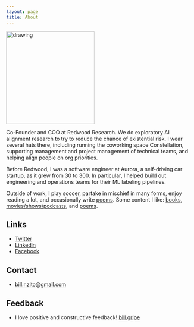 ```yaml
---
layout: page
title: About
---
```


<img src="https://github.com/BillZito/billzito.github.io/blob/master/assets/bill_goto_headshot.jpg?raw=true" alt="drawing" width="236.5" height="250"/>

Co-Founder and COO at Redwood Research. We do exploratory AI alignment research to try to reduce the chance of existential risk. I wear several hats there, including running the coworking space Constellation, supporting management and project management of technical teams, and helping align people on org priorities.

Before Redwood, I was a software engineer at Aurora, a self-driving car startup, as it grew from 30 to 300. In particular, I helped build out engineering and operations teams for their ML labeling pipelines.

Outside of work, I play soccer, partake in mischief in many forms, enjoy reading a lot, and occasionally write [poems](https://drive.google.com/drive/u/1/folders/1g5lRuVwO-L4RgQp0yHDHV6qtOnWH6sLN). Some content I like: [ books](https://www.goodreads.com/review/list/107138592-bill-zito?shelf=five-stars&view=table), [movies/shows/podcasts](https://twitter.com/billzito1/status/1519903268863832067), and 	[poems](https://drive.google.com/drive/u/1/folders/1OmXlI-vnVMzEVq2plDkbz6YRgGyy8lnq).


## Links
* [Twitter](https://twitter.com/billzito1/)
* [Linkedin](https://www.linkedin.com/in/billzito/)
* [Facebook](https://www.facebook.com/billzito8/)


## Contact
* bill.r.zito@gmail.com

## Feedback
* I love positive and constructive feedback! [bill.gripe](https://www.admonymous.co/billzito)

